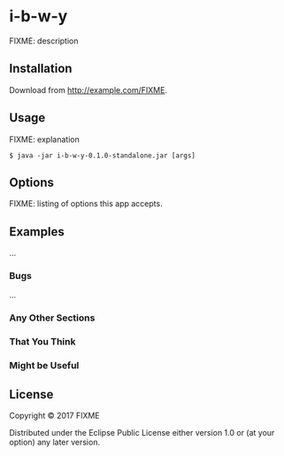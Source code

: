 # i-b-w-y

FIXME: description

## Installation

Download from http://example.com/FIXME.

## Usage

FIXME: explanation

    $ java -jar i-b-w-y-0.1.0-standalone.jar [args]

## Options

FIXME: listing of options this app accepts.

## Examples

...

### Bugs

...

### Any Other Sections
### That You Think
### Might be Useful

## License

Copyright © 2017 FIXME

Distributed under the Eclipse Public License either version 1.0 or (at
your option) any later version.
